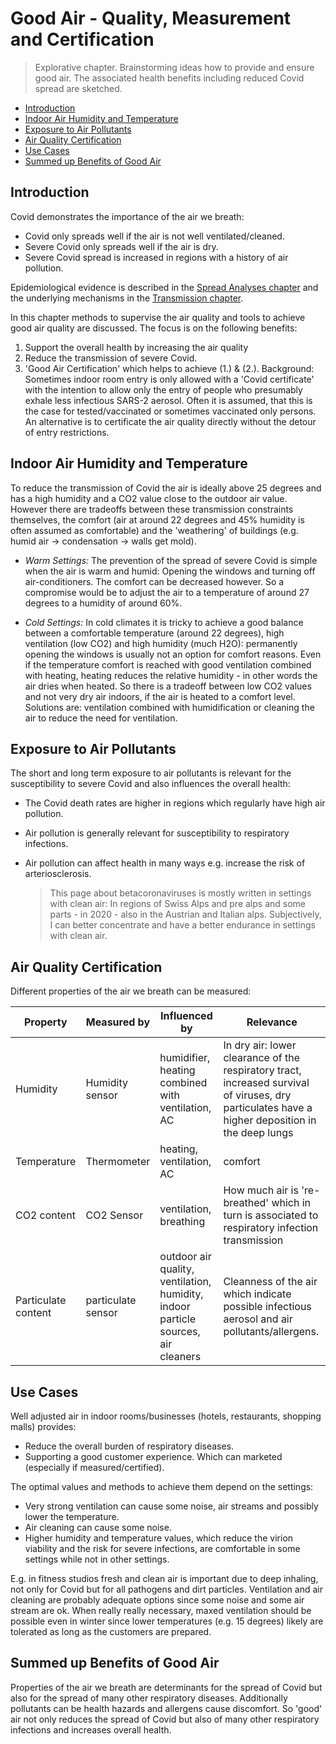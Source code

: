 # Good Air - Quality, Measurement and Certification

> Explorative chapter. Brainstorming ideas how to provide and ensure good air. The associated health benefits including reduced Covid spread are sketched.

* [Introduction](#introduction)
* [Indoor Air Humidity and Temperature](#indoor-air-humidity-and-temperature)
* [Exposure to Air Pollutants](#exposure-to-air-pollutants)
* [Air Quality Certification](#air-quality-certification)
* [Use Cases](#use-cases)
* [Summed up Benefits of Good Air](#summed-up-benefits-of-good-air)


## Introduction

Covid demonstrates the importance of the air we breath: 
* Covid only spreads well if the air is not well ventilated/cleaned.
* Severe Covid only spreads well if the air is dry.
* Severe Covid spread is increased in regions with a history of air pollution.

Epidemiological evidence is described in the [Spread Analyses chapter](../5_epidemiological/spread_analyses.md) and the underlying mechanisms in the [Transmission chapter](../5_epidemiological/transmission.md).

In this chapter methods to supervise the air quality and tools to achieve good air quality are discussed. The focus is on the following benefits:
1. Support the overall health by increasing the air quality
2. Reduce the transmission of severe Covid.
3. 'Good Air Certification' which helps to achieve (1.) & (2.). Background: Sometimes indoor room entry is only allowed with a 'Covid certificate' with the intention to allow only the entry of people who presumably exhale less infectious SARS-2 aerosol. Often it is assumed, that this is the case for tested/vaccinated or sometimes vaccinated only persons. An alternative is to certificate the air quality directly without the detour of entry restrictions. 

## Indoor Air Humidity and Temperature
To reduce the transmission of Covid the air is ideally above 25 degrees and has a high humidity and a CO2 value close to the outdoor air value. However there are tradeoffs between these transmission constraints themselves, the comfort (air at around 22 degrees and 45% humidity is often assumed as comfortable) and the 'weathering' of buildings (e.g. humid air -> condensation -> walls get mold).

* *Warm Settings:* The prevention of the spread of severe Covid is simple when the air is warm and humid: Opening the windows and turning off air-conditioners. The comfort can be decreased however. So a compromise would be to adjust the air to a temperature of around 27 degrees to a humidity of around 60%. 

* *Cold Settings:* In cold climates it is tricky to achieve a good balance between a comfortable temperature (around 22 degrees), high ventilation (low CO2) and high humidity (much H2O): permanently opening the windows is usually not an option for comfort reasons. Even if the temperature comfort is reached with good ventilation combined with heating, heating reduces the relative humidity - in other words the air dries when heated. So there is a tradeoff between low CO2 values and not very dry air indoors, if the air is heated to a comfort level. Solutions are: ventilation combined with humidification or cleaning the air to reduce the need for ventilation.

## Exposure to Air Pollutants
The short and long term exposure to air pollutants is relevant for the susceptibility to severe Covid and also influences the overall health:
* The Covid death rates are higher in regions which regularly have high air pollution. 
* Air pollution is generally relevant for susceptibility to respiratory infections.
* Air pollution can affect health in many ways e.g. increase the risk of arteriosclerosis.

    > This page about betacoronaviruses is mostly written in settings with clean air: In regions of Swiss Alps and pre alps and some parts - in 2020 - also in the Austrian and Italian alps. Subjectively, I can better concentrate and have a better endurance in settings with clean air.


## Air Quality Certification
Different properties of the air we breath can be measured:

Property | Measured by | Influenced by |  Relevance
--|--|--|--
Humidity    | Humidity sensor | humidifier, heating combined with ventilation, AC| In dry air: lower clearance of the respiratory tract, increased survival of viruses, dry particulates have a higher deposition in the deep lungs 
Temperature | Thermometer | heating, ventilation, AC |comfort
CO2 content | CO2 Sensor| ventilation, breathing  | How much air is 're-breathed' which in turn is associated to respiratory infection transmission
Particulate content | particulate sensor | outdoor air quality, ventilation, humidity, indoor particle sources, air cleaners| Cleanness of the air which indicate possible infectious aerosol and air pollutants/allergens.


## Use Cases
Well adjusted air in indoor rooms/businesses (hotels, restaurants, shopping malls) provides:
* Reduce the overall burden of respiratory diseases.
* Supporting a good customer experience. Which can marketed (especially if measured/certified).

The optimal values and methods to achieve them depend on the settings:
* Very strong ventilation can cause some noise, air streams and possibly lower the temperature.
* Air cleaning can cause some noise.
* Higher humidity and temperature values, which reduce the virion viability and the risk for severe infections, are comfortable in some settings while not in other settings.

E.g. in fitness studios fresh and clean air is important due to deep inhaling, not only for Covid but for all pathogens and dirt particles. Ventilation and air cleaning are probably adequate options since some noise and some air stream are ok. When really really necessary, maxed ventilation should be possible even in winter since lower temperatures (e.g. 15 degrees) likely are tolerated as long as the customers are prepared.



## Summed up Benefits of Good Air
Properties of the air we breath are determinants for the spread of Covid but also for the spread of many other respiratory diseases. Additionally pollutants can be health hazards and allergens cause discomfort. So 'good' air not only reduces the spread of Covid but also of many other respiratory infections and increases overall health.







